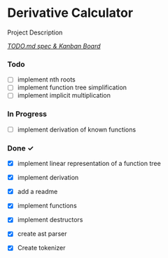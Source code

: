 # Derivative Calculator

Project Description

<em>[TODO.md spec & Kanban Board](https://bit.ly/3fCwKfM)</em>

### Todo

- [ ] implement nth roots  
- [ ] implement function tree simplification  
- [ ] implement implicit multiplication  

### In Progress

- [ ] implement derivation of known functions  

### Done ✓

- [x] implement linear representation of a function tree  
- [x] implement derivation  
- [x] add a readme  
- [x] implement functions  
- [x] implement destructors  
- [x] create ast parser  
- [x] Create tokenizer  

